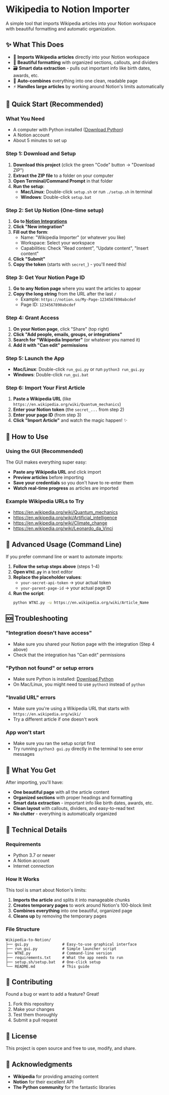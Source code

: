 # Wikipedia to Notion Importer

A simple tool that imports Wikipedia articles into your Notion workspace with beautiful formatting and automatic organization.

## ✨ What This Does

- 📖 **Imports Wikipedia articles** directly into your Notion workspace
- 🎨 **Beautiful formatting** with organized sections, callouts, and dividers
- 🗃️ **Smart data extraction** - pulls out important info like birth dates, awards, etc.
- 🔄 **Auto-combines** everything into one clean, readable page
- ⚡ **Handles large articles** by working around Notion's limits automatically

## 🚀 Quick Start (Recommended)

### What You Need
- A computer with Python installed ([Download Python](https://www.python.org/downloads/))
- A Notion account
- About 5 minutes to set up

### Step 1: Download and Setup
1. **Download this project** (click the green "Code" button → "Download ZIP")
2. **Extract the ZIP file** to a folder on your computer
3. **Open Terminal/Command Prompt** in that folder
4. **Run the setup**:
   - **Mac/Linux**: Double-click `setup.sh` or run `./setup.sh` in terminal
   - **Windows**: Double-click `setup.bat`

### Step 2: Set Up Notion (One-time setup)
1. **Go to [Notion Integrations](https://www.notion.so/my-integrations)**
2. **Click "New integration"**
3. **Fill out the form**:
   - Name: "Wikipedia Importer" (or whatever you like)
   - Workspace: Select your workspace
   - Capabilities: Check "Read content", "Update content", "Insert content"
4. **Click "Submit"**
5. **Copy the token** (starts with `secret_`) - you'll need this!

### Step 3: Get Your Notion Page ID
1. **Go to any Notion page** where you want the articles to appear
2. **Copy the long string** from the URL after the last `/`
   - Example: `https://notion.so/My-Page-1234567890abcdef`
   - Page ID: `1234567890abcdef`

### Step 4: Grant Access
1. **On your Notion page**, click "Share" (top right)
2. **Click "Add people, emails, groups, or integrations"**
3. **Search for "Wikipedia Importer"** (or whatever you named it)
4. **Add it with "Can edit" permissions**

### Step 5: Launch the App
- **Mac/Linux**: Double-click `run_gui.py` or run `python3 run_gui.py`
- **Windows**: Double-click `run_gui.bat`

### Step 6: Import Your First Article
1. **Paste a Wikipedia URL** (like `https://en.wikipedia.org/wiki/Quantum_mechanics`)
2. **Enter your Notion token** (the `secret_...` from step 2)
3. **Enter your page ID** (from step 3)
4. **Click "Import Article"** and watch the magic happen! ✨

## 🎯 How to Use

### Using the GUI (Recommended)
The GUI makes everything super easy:
- **Paste any Wikipedia URL** and click import
- **Preview articles** before importing
- **Save your credentials** so you don't have to re-enter them
- **Watch real-time progress** as articles are imported

### Example Wikipedia URLs to Try
- https://en.wikipedia.org/wiki/Quantum_mechanics
- https://en.wikipedia.org/wiki/Artificial_intelligence
- https://en.wikipedia.org/wiki/Climate_change
- https://en.wikipedia.org/wiki/Leonardo_da_Vinci

## 🔧 Advanced Usage (Command Line)

If you prefer command line or want to automate imports:

1. **Follow the setup steps above** (steps 1-4)
2. **Open `WTNI.py`** in a text editor
3. **Replace the placeholder values**:
   - `your-secret-api-token` → your actual token
   - `your-parent-page-id` → your actual page ID
4. **Run the script**:
   ```bash
   python WTNI.py -u https://en.wikipedia.org/wiki/Article_Name
   ```

## 🆘 Troubleshooting

### "Integration doesn't have access"
- Make sure you shared your Notion page with the integration (Step 4 above)
- Check that the integration has "Can edit" permissions

### "Python not found" or setup errors
- Make sure Python is installed: [Download Python](https://www.python.org/downloads/)
- On Mac/Linux, you might need to use `python3` instead of `python`

### "Invalid URL" errors
- Make sure you're using a Wikipedia URL that starts with `https://en.wikipedia.org/wiki/`
- Try a different article if one doesn't work

### App won't start
- Make sure you ran the setup script first
- Try running `python3 gui.py` directly in the terminal to see error messages

## 📁 What You Get

After importing, you'll have:
- **One beautiful page** with all the article content
- **Organized sections** with proper headings and formatting
- **Smart data extraction** - important info like birth dates, awards, etc.
- **Clean layout** with callouts, dividers, and easy-to-read text
- **No clutter** - everything is automatically organized

## 🔧 Technical Details

### Requirements
- Python 3.7 or newer
- A Notion account
- Internet connection

### How It Works
This tool is smart about Notion's limits:
1. **Imports the article** and splits it into manageable chunks
2. **Creates temporary pages** to work around Notion's 100-block limit
3. **Combines everything** into one beautiful, organized page
4. **Cleans up** by removing the temporary pages

### File Structure
```
Wikipedia-to-Notion/
├── gui.py               # Easy-to-use graphical interface
├── run_gui.py           # Simple launcher script
├── WTNI.py              # Command-line version
├── requirements.txt     # What the app needs to run
├── setup.sh/setup.bat   # One-click setup
└── README.md            # This guide
```

## 🤝 Contributing

Found a bug or want to add a feature? Great!
1. Fork this repository
2. Make your changes
3. Test them thoroughly
4. Submit a pull request

## 📄 License

This project is open source and free to use, modify, and share.

## 🙏 Acknowledgments

- **Wikipedia** for providing amazing content
- **Notion** for their excellent API
- **The Python community** for the fantastic libraries
